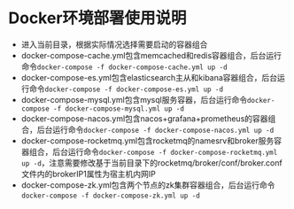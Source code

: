 # Docker环境部署使用说明

- 进入当前目录，根据实际情况选择需要启动的容器组合
- docker-compose-cache.yml包含memcached和redis容器组合，后台运行命令`docker-compose -f docker-compose-cache.yml up -d`
- docker-compose-es.yml包含elasticsearch主从和kibana容器组合，后台运行命令`docker-compose -f docker-compose-es.yml up -d`
- docker-compose-mysql.yml包含mysql服务容器，后台运行命令`docker-compose -f docker-compose-mysql.yml up -d`
- docker-compose-nacos.yml包含nacos+grafana+prometheus的容器组合，后台运行命令`docker-compose -f docker-compose-nacos.yml up -d`
- docker-compose-rocketmq.yml包含rocketmq的namesrv和broker服务容器组合，后台运行命令`docker-compose -f docker-compose-rocketmq.yml up -d`，注意需要修改基于当前目录下的rocketmq/broker/conf/broker.conf文件内的brokerIP1属性为宿主机内网IP
- docker-compose-zk.yml包含两个节点的zk集群容器组合，后台运行命令`docker-compose -f docker-compose-zk.yml up -d`